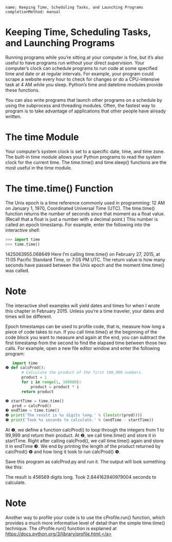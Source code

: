 ```ngMeta
name: Keeping Time, Scheduling Tasks, and Launching Programs
completionMethod: manual
```
# Keeping Time, Scheduling Tasks, and Launching Programs
Running programs while you’re sitting at your computer is fine, but it’s also useful to have programs run without your direct supervision. Your computer’s clock can schedule programs to run code at some specified time and date or at regular intervals. For example, your program could scrape a website every hour to check for changes or do a CPU-intensive task at 4 AM while you sleep. Python’s time and datetime modules provide these functions.

You can also write programs that launch other programs on a schedule by using the subprocess and threading modules. Often, the fastest way to program is to take advantage of applications that other people have already written.
# The time Module
Your computer’s system clock is set to a specific date, time, and time zone. The built-in time module allows your Python programs to read the system clock for the current time. The time.time() and time.sleep() functions are the most useful in the time module.

# The time.time() Function
The Unix epoch is a time reference commonly used in programming: 12 AM on January 1, 1970, Coordinated Universal Time (UTC). The time.time() function returns the number of seconds since that moment as a float value. (Recall that a float is just a number with a decimal point.) This number is called an epoch timestamp. For example, enter the following into the interactive shell:

```python
>>> import time
>>> time.time()
```
1425063955.068649
Here I’m calling time.time() on February 27, 2015, at 11:05 Pacific Standard Time, or 7:05 PM UTC. The return value is how many seconds have passed between the Unix epoch and the moment time.time() was called.

# Note
The interactive shell examples will yield dates and times for when I wrote this chapter in February 2015. Unless you’re a time traveler, your dates and times will be different.

Epoch timestamps can be used to profile code, that is, measure how long a piece of code takes to run. If you call time.time() at the beginning of the code block you want to measure and again at the end, you can subtract the first timestamp from the second to find the elapsed time between those two calls. For example, open a new file editor window and enter the following program:

```python
   import time
❶ def calcProd():
       # Calculate the product of the first 100,000 numbers.
       product = 1
       for i in range(1, 100000):
           product = product * i
       return product

❷ startTime = time.time()
   prod = calcProd()
❸ endTime = time.time()
❹ print('The result is %s digits long.' % (len(str(prod))))
❺ print('Took %s seconds to calculate.' % (endTime - startTime))
```

At ❶, we define a function calcProd() to loop through the integers from 1 to 99,999 and return their product. At ❷, we call time.time() and store it in startTime. Right after calling calcProd(), we call time.time() again and store it in endTime ❸. We end by printing the length of the product returned by calcProd() ❹ and how long it took to run calcProd() ❺.

Save this program as calcProd.py and run it. The output will look something like this:


The result is 456569 digits long.
Took 2.844162940979004 seconds to calculate.

# Note
Another way to profile your code is to use the cProfile.run() function, which provides a much more informative level of detail than the simple time.time() technique. The cProfile.run() function is explained at <span><a href="https://docs.python.org/3/library/profile.html.">https://docs.python.org/3/library/profile.html.</a></span>

